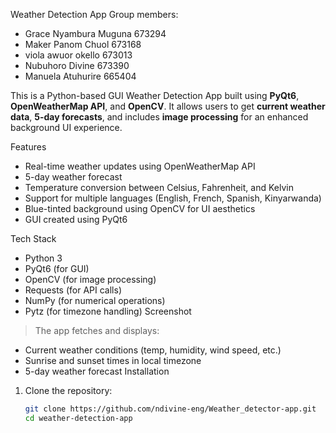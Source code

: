 Weather Detection App
Group members:
- Grace Nyambura Muguna 673294
- Maker Panom Chuol 673168
- viola awuor okello 673013
- Nubuhoro Divine 673390
- Manuela Atuhurire 665404

This is a Python-based GUI Weather Detection App built using **PyQt6**, **OpenWeatherMap API**, and **OpenCV**. It allows users to get **current weather data**, **5-day forecasts**, and includes **image processing** for an enhanced background UI experience.

Features
- Real-time weather updates using OpenWeatherMap API
- 5-day weather forecast
- Temperature conversion between Celsius, Fahrenheit, and Kelvin
- Support for multiple languages (English, French, Spanish, Kinyarwanda)
- Blue-tinted background using OpenCV for UI aesthetics
- GUI created using PyQt6

Tech Stack
- Python 3
- PyQt6 (for GUI)
- OpenCV (for image processing)
- Requests (for API calls)
- NumPy (for numerical operations)
- Pytz (for timezone handling)
Screenshot
> The app fetches and displays:
- Current weather conditions (temp, humidity, wind speed, etc.)
- Sunrise and sunset times in local timezone
- 5-day weather forecast
Installation
1. Clone the repository:
   ```bash
   git clone https://github.com/ndivine-eng/Weather_detector-app.git
   cd weather-detection-app
   
